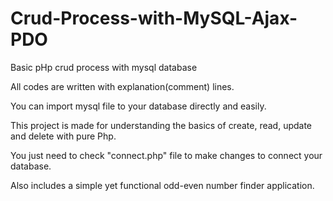 # Crud-Process-with-MySQL-Ajax-PDO
 Basic pHp crud process with mysql database
 
 All codes are written with explanation(comment) lines.
 
You can import mysql file to your database directly and easily. 

This project is made for understanding the basics of create, read, update and delete with pure Php.

You just need to check "connect.php" file to make changes to connect your database.

Also includes a simple yet functional odd-even number finder application.
